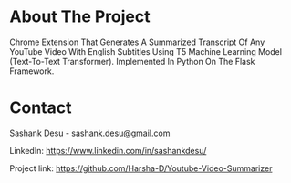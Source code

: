 # About The Project
Chrome Extension That Generates A Summarized Transcript Of Any YouTube Video With English Subtitles Using T5 Machine Learning Model (Text-To-Text Transformer). Implemented In Python On The Flask Framework.
# Contact 
Sashank Desu - sashank.desu@gmail.com

LinkedIn: https://www.linkedin.com/in/sashankdesu/

Project link: https://github.com/Harsha-D/Youtube-Video-Summarizer
